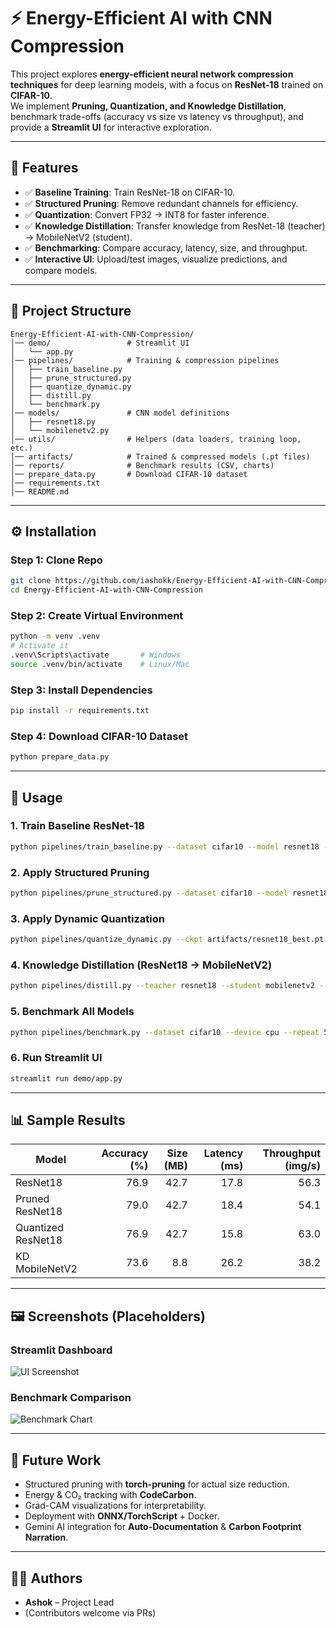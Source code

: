 
# ⚡ Energy-Efficient AI with CNN Compression

This project explores **energy-efficient neural network compression techniques** for deep learning models, with a focus on **ResNet-18** trained on **CIFAR-10**.  
We implement **Pruning, Quantization, and Knowledge Distillation**, benchmark trade-offs (accuracy vs size vs latency vs throughput), and provide a **Streamlit UI** for interactive exploration.  

---

## 📌 Features
- ✅ **Baseline Training**: Train ResNet-18 on CIFAR-10.  
- ✅ **Structured Pruning**: Remove redundant channels for efficiency.  
- ✅ **Quantization**: Convert FP32 → INT8 for faster inference.  
- ✅ **Knowledge Distillation**: Transfer knowledge from ResNet-18 (teacher) → MobileNetV2 (student).  
- ✅ **Benchmarking**: Compare accuracy, latency, size, and throughput.  
- ✅ **Interactive UI**: Upload/test images, visualize predictions, and compare models.  

---

## 📂 Project Structure
```
Energy-Efficient-AI-with-CNN-Compression/
│── demo/                 # Streamlit UI
│   └── app.py
│── pipelines/            # Training & compression pipelines
│   ├── train_baseline.py
│   ├── prune_structured.py
│   ├── quantize_dynamic.py
│   ├── distill.py
│   └── benchmark.py
│── models/               # CNN model definitions
│   ├── resnet18.py
│   └── mobilenetv2.py
│── utils/                # Helpers (data loaders, training loop, etc.)
│── artifacts/            # Trained & compressed models (.pt files)
│── reports/              # Benchmark results (CSV, charts)
│── prepare_data.py       # Download CIFAR-10 dataset
│── requirements.txt
│── README.md
```

---

## ⚙️ Installation

### Step 1: Clone Repo
```bash
git clone https://github.com/iashokk/Energy-Efficient-AI-with-CNN-Compression.git
cd Energy-Efficient-AI-with-CNN-Compression
```

### Step 2: Create Virtual Environment
```bash
python -m venv .venv
# Activate it
.venv\Scripts\activate       # Windows
source .venv/bin/activate    # Linux/Mac
```

### Step 3: Install Dependencies
```bash
pip install -r requirements.txt
```

### Step 4: Download CIFAR-10 Dataset
```bash
python prepare_data.py
```

---

## 🚀 Usage

### 1. Train Baseline ResNet-18
```bash
python pipelines/train_baseline.py --dataset cifar10 --model resnet18 --epochs 30 --bs 128 --lr 0.001
```

### 2. Apply Structured Pruning
```bash
python pipelines/prune_structured.py --dataset cifar10 --model resnet18 --sparsity 0.5 --finetune-epochs 8 --ckpt artifacts/resnet18_best.pt
```

### 3. Apply Dynamic Quantization
```bash
python pipelines/quantize_dynamic.py --ckpt artifacts/resnet18_best.pt
```

### 4. Knowledge Distillation (ResNet18 → MobileNetV2)
```bash
python pipelines/distill.py --teacher resnet18 --student mobilenetv2 --epochs 20
```

### 5. Benchmark All Models
```bash
python pipelines/benchmark.py --dataset cifar10 --device cpu --repeat 500     --models artifacts/resnet18_best.pt artifacts/pruned_resnet18.pt artifacts/quantized_resnet18.pt artifacts/kd_mobilenetv2.pt
```

### 6. Run Streamlit UI
```bash
streamlit run demo/app.py
```

---

## 📊 Sample Results

| Model              | Accuracy (%) | Size (MB) | Latency (ms) | Throughput (img/s) |
|--------------------|-------------:|----------:|-------------:|-------------------:|
| ResNet18           | 76.9         | 42.7      | 17.8         | 56.3               |
| Pruned ResNet18    | 79.0         | 42.7      | 18.4         | 54.1               |
| Quantized ResNet18 | 76.9         | 42.7      | 15.8         | 63.0               |
| KD MobileNetV2     | 73.6         | 8.8       | 26.2         | 38.2               |

---

## 🖼️ Screenshots (Placeholders)

### Streamlit Dashboard
![UI Screenshot](reports/ui_demo.png)

### Benchmark Comparison
![Benchmark Chart](reports/benchmark_plot.png)

---

## 📌 Future Work
- Structured pruning with **torch-pruning** for actual size reduction.  
- Energy & CO₂ tracking with **CodeCarbon**.  
- Grad-CAM visualizations for interpretability.  
- Deployment with **ONNX/TorchScript** + Docker.  
- Gemini AI integration for **Auto-Documentation** & **Carbon Footprint Narration**.  

---

## 👨‍💻 Authors
- **Ashok** – Project Lead  
- (Contributors welcome via PRs)
